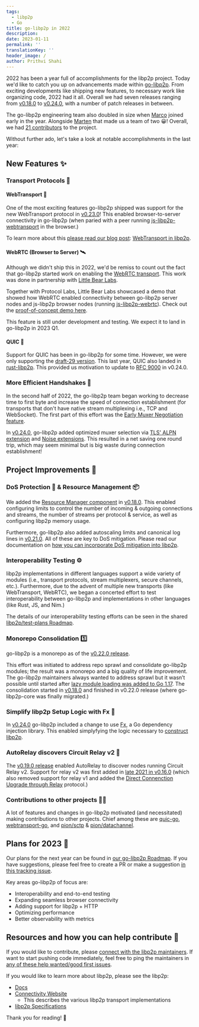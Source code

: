 ```yaml
---
tags:
  - libp2p
  - Go
title: go-libp2p in 2022
description:
date: 2023-01-11
permalink: ''
translationKey: ''
header_image: /
author: Prithvi Shahi
---
```


2022 has been a year full of accomplishments for the libp2p project. Today we'd like to catch you up on advancements made within [go-libp2p](https://github.com/libp2p/go-libp2p). From exciting developments like shipping new features, to necessary work like organizing code, 2022 had it all. Overall we had seven releases ranging from [v0.18.0](https://github.com/libp2p/go-libp2p/releases/tag/v0.18.0) to [v0.24.0](https://github.com/libp2p/go-libp2p/releases/tag/v0.24.0), with a number of patch releases in between.

The go-libp2p engineering team also doubled in size when [Marco](https://github.com/MarcoPolo) joined early in the year. Alongside [Marten](https://github.com/marten-seemann) that made us a team of two 😀! Overall, we had [21 contributors](https://github.com/libp2p/go-libp2p/graphs/contributors?from=2022-01-01&to=2022-12-31&type=c) to the project.

Without further ado, let's take a look at notable accomplishments in the last year:

## New Features ✨

### Transport Protocols 🚚

#### WebTransport 📡

One of the most exciting features go-libp2p shipped was support for the new WebTransport protocol in [v0.23.0](https://github.com/libp2p/go-libp2p/releases/tag/v0.23.0)! This enabled browser-to-server connectivity in go-libp2p (when paried with a peer running [js-libp2p-webtransport](https://www.npmjs.com/package/@libp2p/webtransport) in the browser.)

To learn more about this <u>please read our blog post</u>: [WebTransport in libp2p](https://blog.libp2p.io/2022-12-19-libp2p-webtransport/).

#### WebRTC (Browser to Server) 🛰️

Although we didn't ship this in 2022, we'd be remiss to count out the fact that go-libp2p started work on enabling the [WebRTC transport](https://github.com/libp2p/specs/tree/master/webrtc#browser-to-public-server). This work was done in partnership with [Little Bear Labs](https://littlebearlabs.io/).

Together with Protocol Labs, Little Bear Labs showcased a demo that showed how WebRTC enabled connectivity between go-libp2p server nodes and js-libp2p browser nodes (running [js-libp2p-webrtc](https://github.com/libp2p/js-libp2p-webrtc)).
Check out the [proof-of-concept demo here](https://blog.libp2p.io/2022-11-22-libp2p-day-2022-recap/#why-webrtc).

This feature is still under development and testing. We expect it to land in go-libp2p in 2023 Q1.

#### QUIC 🐰

Support for QUIC has been in go-libp2p for some time. However, we were only supporting the [draft-29 version](https://datatracker.ietf.org/doc/html/draft-ietf-quic-transport-29). This last year, QUIC also landed in [rust-libp2p](). This provided us motivation to update to [RFC 9000](https://datatracker.ietf.org/doc/html/rfc9000) in v0.24.0.

<!-- To learn more about how different versions of QUIC work please read: https://github.com/libp2p/docs/pull/238 -->
<!-- above docs is a blocker for merge -->

### More Efficient Handshakes 🤝

In the second half of 2022, the go-libp2p team began working to decrease time to first byte and increase the speed of connection establishment (for transports that don't have native stream multiplexing i.e., TCP and WebSocket). The first part of this effort was the [Early Muxer Negotiation feature](https://github.com/libp2p/specs/blob/master/connections/inlined-muxer-negotiation.md).

In [v0.24.0](https://github.com/libp2p/go-libp2p/releases/tag/v0.24.0), go-libp2p added optimized muxer selection via [TLS' ALPN extension](https://github.com/libp2p/specs/blob/master/connections/inlined-muxer-negotiation.md#multiplexer-negotiation-over-tls) and [Noise extensions](https://github.com/libp2p/specs/blob/master/connections/inlined-muxer-negotiation.md#multiplexer-negotiation-over-noise).
This resulted in a net saving one round trip, which may seem minimal but is big waste during connection establishment!

<!-- To learn more about how early muxer negotiation works, please read: https://github.com/libp2p/docs/pull/274 -->
<!-- above docs is a blocker for merge -->

## Project Improvements 🏡

### DoS Protection 🏰 & Resource Management 📦

We added the [Resource Manager component](https://github.com/libp2p/go-libp2p/tree/master/p2p/host/resource-manager#readme) in [v0.18.0](https://github.com/libp2p/go-libp2p/releases/tag/v0.18.0). This enabled configuring limits to control the number of incoming & outgoing connections and streams, the number of streams per protocol & service, as well as configuring libp2p memory usage.

Furthermore, go-libp2p also added autoscaling limits and canonical log lines in [v0.21.0](https://github.com/libp2p/go-libp2p/releases/tag/v0.21.0).
All of these are key to DoS mitigation. Please read our documentation on [how you can incorporate DoS mitigation into libp2p](https://docs.libp2p.io/concepts/security/dos-mitigation/).

### Interoperability Testing ⚙️

libp2p implementations in different languages support a wide variety of modules (i.e., transport protocols, stream multiplexers, secure channels, etc.). Furthermore, due to the advent of multiple new transports (like WebTransport, WebRTC), we began a concerted effort to test interoperability between go-libp2p and implementations in other languages (like Rust, JS, and Nim.)

The details of our interoperability testing efforts can be seen in the shared [libp2p/test-plans Roadmap](https://github.com/libp2p/test-plans/blob/master/ROADMAP.md#a-multi-dimensional-testinginterop-visibility).

### Monorepo Consolidation 1️⃣

go-libp2p is a monorepo as of the [v0.22.0 release](https://github.com/libp2p/go-libp2p/releases/tag/v0.22.0).

This effort was initiated to address repo sprawl and consolidate go-libp2p modules; the result was a monorepo and a big quality of life improvement. The go-libp2p maintainers always wanted to address sprawl but it wasn’t possible until started after [lazy module loading was added to Go 1.17](https://go.dev/ref/mod#lazy-loading).
The consolidation started in [v0.18.0](https://github.com/libp2p/go-libp2p/releases/tag/v0.18.0) and finished in v0.22.0 release (where go-libp2p-core was finally migrated.)

### Simplify libp2p Setup Logic with Fx 🦄

In [v0.24.0](https://github.com/libp2p/go-libp2p/releases/tag/v0.24.0) go-libp2p included a change to use [Fx](https://github.com/uber-go/fx), a Go dependency injection library.
This enabled simplyfying the logic necessary to [construct libp2p](https://github.com/libp2p/go-libp2p/pull/1858).

### AutoRelay discovers Circuit Relay v2 🔭

The [v0.19.0 release](https://github.com/libp2p/go-libp2p/releases/tag/v0.19.0) enabled AutoRelay to discover nodes running Circuit Relay v2. Support for relay v2 was first added in [late 2021 in v0.16.0](https://github.com/libp2p/go-libp2p/releases/tag/v0.16.0) (which also removed support for relay v1 and added the [Direct Connenction Upgrade through Relay](https://github.com/libp2p/specs/blob/master/relay/DCUtR.md) protocol.)

### Contributions to other projects 🧑‍💻

A lot of features and changes in go-libp2p motivated (and necessitated) making contributions to other projects.
Chief among these are [quic-go](https://github.com/lucas-clemente/quic-go), [webtransport-go](https://github.com/quic-go/webtransport-go), and [pion/sctp](https://github.com/pion/sctp) & [pion/datachannel](https://github.com/pion/datachannel).

## Plans for 2023 📅

Our plans for the next year can be found in [our go-libp2p Roadmap](https://github.com/libp2p/go-libp2p/blob/master/ROADMAP.md).
If you have suggestions, please feel free to create a PR or make a suggestion [in this tracking issue](https://github.com/libp2p/go-libp2p/issues/1806).

Key areas go-libp2p of focus are:

- Interoperability and end-to-end testing
- Expanding seamless browser connectivity
- Adding support for libp2p + HTTP
- Optimizing performance
- Better observability with metrics

## Resources and how you can help contribute 💪

If you would like to contribute, please [connect with the libp2p maintainers](https://libp2p.io/#community).
If want to start pushing code immediately, feel free to ping the maintainers in [any of these help wanted/good first issues](https://github.com/libp2p/go-libp2p/issues?q=is%3Aopen+is%3Aissue+label%3A%22good+first+issue%22).

If you would like to learn more about libp2p, please see the libp2p:

- [Docs](https://docs.libp2p.io/)
- [Connectivity Website](https://connectivity.libp2p.io/)
  - This describes the various libp2p transport implementations
- [libp2p Specifications](https://github.com/libp2p/specs/)

Thank you for reading! 🙏
